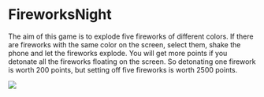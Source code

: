 # FireworksNight

The aim of this game is to explode five fireworks of different colors. If there are fireworks with the same color on the screen, select them, shake the phone and let the fireworks explode. You will get more points if you detonate all the fireworks floating on the screen. So detonating one firework is worth 200 points, but setting off five fireworks is worth 2500 points.

![](https://media.giphy.com/media/6JbphmYTXV0m3nlseQ/giphy.gif)
